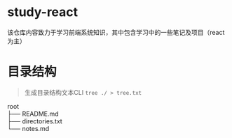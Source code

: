 # study-react
该仓库内容致力于学习前端系统知识，其中包含学习中的一些笔记及项目（react为主）

# 目录结构

> 生成目录结构文本CLI `tree ./ > tree.txt`

root \
├── README.md \
├── directories.txt \
└── notes.md